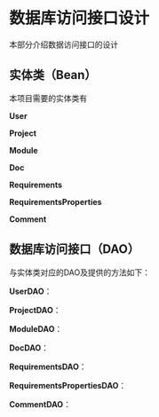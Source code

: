 # 数据库访问接口设计

本部分介绍数据访问接口的设计




## 实体类（Bean）

本项目需要的实体类有

**User**

**Project**

**Module**

**Doc**

**Requirements**

**RequirementsProperties**

**Comment**



## 数据库访问接口（DAO）

与实体类对应的DAO及提供的方法如下：



**UserDAO**：



**ProjectDAO**：



**ModuleDAO**：



**DocDAO**：



**RequirementsDAO**：



**RequirementsPropertiesDAO**：



**CommentDAO**：





